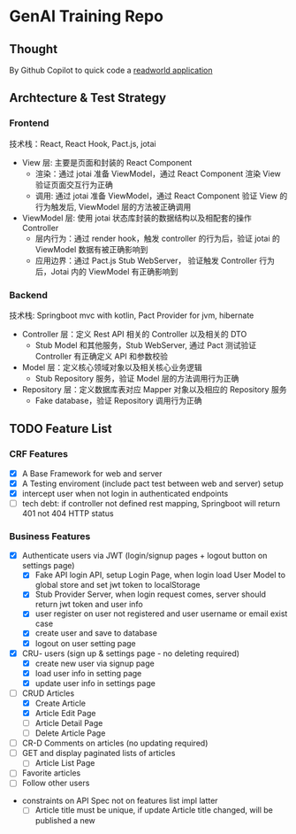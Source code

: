 # GenAI Training Repo

## Thought

By Github Copilot to quick code a [readworld application](https://www.realworld.how/)

## Archtecture & Test Strategy

### Frontend

技术栈：React, React Hook, Pact.js, jotai

- View 层: 主要是页面和封装的 React Component
    - 渲染：通过 jotai 准备 ViewModel，通过 React Component 渲染 View 验证页面交互行为正确
    - 调用: 通过 jotai 准备 ViewModel，通过 React Component 验证 View 的行为触发后, ViewModel 层的方法被正确调用
- ViewModel 层: 使用 jotai 状态库封装的数据结构以及相配套的操作 Controller
    - 层内行为：通过 render hook，触发 controller 的行为后，验证 jotai 的 ViewModel 数据有被正确影响到
    - 应用边界：通过 Pact.js Stub WebServer， 验证触发 Controller 行为后，Jotai 内的 ViewModel 有正确影响到 

### Backend

技术栈: Springboot mvc with kotlin, Pact Provider for jvm, hibernate

- Controller 层：定义 Rest API 相关的 Controller 以及相关的 DTO
    - Stub Model 和其他服务，Stub WebServer, 通过 Pact 测试验证 Controller 有正确定义 API 和参数校验
- Model 层：定义核心领域对象以及相关核心业务逻辑
    - Stub Repository 服务，验证 Model 层的方法调用行为正确
- Repository 层：定义数据库表对应 Mapper 对象以及相应的 Repository 服务
    - Fake database，验证 Repository 调用行为正确

## TODO Feature List

### CRF Features

- [x] A Base Framework for web and server
- [x] A Testing enviroment (include pact test between web and server) setup
- [x] intercept user when not login in authenticated endpoints
- [ ] tech debt: if controller not defined rest mapping, Springboot will return 401 not 404 HTTP status 

### Business Features

- [x] Authenticate users via JWT (login/signup pages + logout button on settings page)
    - [x] Fake API login API, setup Login Page, when login load User Model to global store and set jwt token to localStorage
    - [x] Stub Provider Server, when login request comes, server should return jwt token and user info
    - [x] user register on user not registered and user username or email exist case
    - [x] create user and save to database
    - [x] logout on user setting page
- [x] CRU- users (sign up & settings page - no deleting required)
    - [x] create new user via signup page
    - [x] load user info in setting page
    - [x] update user info in settings page
- [ ] CRUD Articles
    - [x] Create Article
    - [x] Article Edit Page
    - [ ] Article Detail Page
    - [ ] Delete Article Page
- [ ] CR-D Comments on articles (no updating required)
- [ ] GET and display paginated lists of articles
    - [ ] Article List Page
- [ ] Favorite articles
- [ ] Follow other users

- constraints on API Spec not on features list impl latter
    - [ ] Article title must be unique, if update Article title changed, will be published a new
